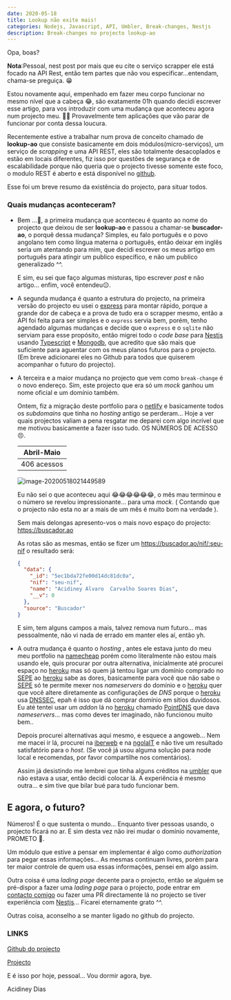 ```yaml
---
date: 2020-05-18
title: Lookup não exite mais!
categories: Nodejs, Javascript, API, Umbler, Break-changes, Nestjs
description: Break-changes no projecto lookup-ao
---
```


Opa, boas?

**Nota**:Pessoal, nest post por mais que eu cite o serviço scrapper ele está focado na API Rest, então tem partes que não vou especificar...entendam, chama-se preguiça. 😁

Estou novamente aqui, empenhado em fazer meu corpo funcionar no mesmo nível que a cabeça 😂, são exatamente 01h  quando decidi escrever esse artigo, para vos introduzir com uma mudança que aconteceu agora num projecto meu. 🤦‍♂️ Provavelmente tem aplicações que vão parar de funcionar por conta dessa loucura.

Recentemente estive a trabalhar num prova de conceito chamado de **lookup-ao** que consiste basicamente em dois módulos(micro-serviços), um serviço de *scrapping* e uma API REST, eles são totalmente desacoplados e estão em locais diferentes, fiz isso por questões de segurança e de escalabilidade porque não queria que o projecto tivesse somente este foco, o modulo REST é aberto e está disponível no [github](https://github.com/acidiney/buscador-ao/).

Esse foi um breve resumo da existência do projecto, para situar todos.

### Quais mudanças aconteceram?

- Bem ...🤤, a primeira mudança que aconteceu é quanto ao nome do projecto que deixou de ser **lookup-ao** e passou a chamar-se **buscador-ao**, o porquê dessa mudança? Simples, eu falo português e o povo angolano tem como língua materna o português, então deixar em inglês seria um atentando para mim, que decidi escrever os meus artigo em português para atingir um publico especifico, e não um publico generalizado ^^.

  E sim, eu sei que faço algumas misturas, tipo escrever *post* e não artigo... enfim, você entendeu😐.

- A segunda mudança é quanto a estrutura do projecto, na primeira versão do projecto eu usei o [express](https://expressjs.com) para montar rápido, porque a grande dor de cabeça e a prova de tudo era o scrapper mesmo, então a API foi feita para ser simples e o `express` servia bem, porém, tenho agendado algumas mudanças e decide que o `express` e o `sqlite` não serviam para esse propósito, então migrei todo o *code base* para [Nestjs](https://nestjs.org) usando [Typescript](https://www.typescriptlang.org/) e [Mongodb](https://www.mongodb.com/), que acredito que são mais que suficiente para aguentar com os meus planos futuros para o projecto. (Em breve adicionarei eles no Github para todos que quiserem acompanhar o futuro do projecto).

- A terceira e a maior mudança no projecto que vem como `break-change` é o novo endereço. Sim, este projecto que era só um *mock* ganhou um nome oficial e um domínio  também.

  Ontem, fiz a migração deste  portfolio para o [netlify](https://netlify.com)  e basicamente todos os *subdomains* que tinha no *hosting* antigo se perderam... Hoje a ver quais projectos valiam a pena resgatar me deparei com algo incrível que me motivou basicamente a fazer isso tudo. OS NÚMEROS DE ACESSO 😣.

  | Abril-Maio  |
  | ----------- |
  | 406 acessos |

  ![image-20200518021449589](/images/blog/2020-05-18-a-quem-pertence-o-nif-lookup-ao-countries.png)

  Eu não sei o que aconteceu aqui 😂😂😂😂😂😂, o mês mau terminou e o número se revelou impressionante... para uma *mock*. ( Contando que o projecto não esta no ar a mais de um mês é muito bom na verdade ).

  Sem mais delongas apresento-vos o mais novo espaço do projecto: https://buscador.ao

  As rotas são as mesmas, então se fizer um https://buscador.ao/nif/:seu-nif o resultado será:

  ```json
  {
    "data": {
      "_id": "5ec1bda72fe00d14dc81dc0a",
      "nif": "seu-nif",
      "name": "Acidiney Alvaro  Carvalho Soares Dias",
      "__v": 0
    },
    "source": "Buscador"
  }
  ```

  E sim, tem alguns campos a mais, talvez remova num futuro... mas pessoalmente, não vi nada de errado em manter eles aí, então yh.

- A outra mudança é quanto o *hosting* , antes ele estava junto do meu meu portfolio na [namecheap](https://namecheap.com) porém como literalmente não estou mais usando ele, quis procurar por outra alternativa, inicialmente até procurei espaço no [heroku](https://heroku.com) mas só quem já tentou ligar um domínio comprado no [SEPE](https://sepe.gov.ao) ao [heroku](https://heroku.com)  sabe as dores, basicamente para você que não sabe o [SEPE](https://sepe.gov.ao) só te permite mexer nos *nameservers* do domínio e o [heroku](https://heroku.com) quer que você altere diretamente as configurações de *DNS* porque o [heroku](https://heroku.com) usa [DNSSEC](https://pt.wikipedia.org/wiki/DNSSEC), epah é isso que dá comprar domínio em sítios duvidosos.  Eu até tentei usar um *addon* lá no [heroku](https://heroku.com) chamado [PointDNS](https://elements.heroku.com/addons/pointdns) que dava *nameservers*... mas como deves ter imaginado, não funcionou muito bem..

  Depois procurei alternativas aqui mesmo, e esquece a angoweb... Nem me macei ir lá, procurei na [iberweb](https://iberweb.co.ao) e na [ngolaIT](https://ngolait.com) e não tive um resultado satisfatório para o *host*. (Se você já usou alguma solução para node local e recomendas, por favor compartilhe nos comentários).

  Assim já desistindo me lembrei que tinha alguns créditos na [umbler](umbler.com.br) que não estava a usar, então decidi colocar lá. A experiência é mesmo outra... e sim tive que bilar bué para tudo funcionar bem.

## E agora, o futuro?

Números! É o que sustenta o mundo... Enquanto tiver pessoas usando, o projecto ficará no ar. E sim desta vez não irei mudar o domínio novamente, PROMETO 🙈.

Um módulo que estive a pensar em implementar é algo como *authorization* para pegar essas informações... As mesmas continuam livres, porém para ter maior controle de quem usa essas informações, pensei em algo assim.

Outra coisa é uma *lading page* decente para o projecto, então se alguém se pré-dispor a fazer uma *lading page* para o projecto, pode entrar em [contacto comigo](mailto:me@acidineydias.me) ou fazer uma PR directamente lá no projecto se tiver experiência com [Nestjs](https://nestjs.org)... Ficarei eternamente grato ^^.

Outras coisa, aconselho a se manter ligado no github do projecto.

### LINKS

[Github do projecto](https://github.com/acidiney/buscador-ao/)

[Projecto](https://buscador.ao)



E é isso por hoje, pessoal... Vou dormir agora, bye.

Acidiney Dias
